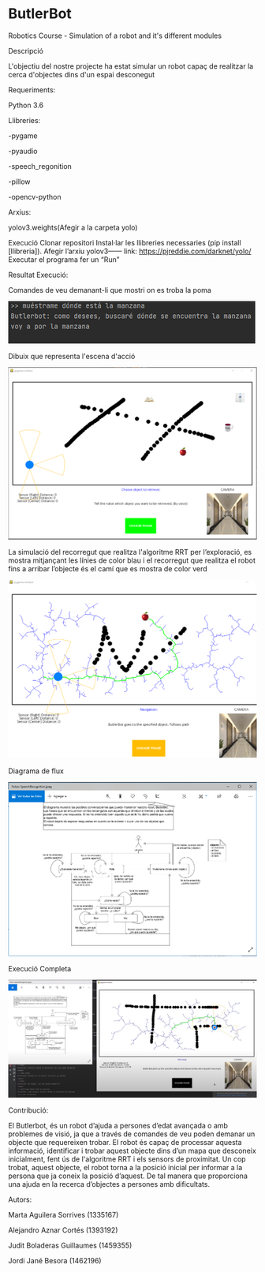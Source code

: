 # ButlerBot
Robotics Course - Simulation of a robot and it's different modules

Descripció

L'objectiu del nostre projecte ha estat simular un robot capaç de realitzar la cerca d'objectes dins d'un espai desconegut

Requeriments:

Python 3.6

Llibreries:

-pygame

-pyaudio

-speech_regonition

-pillow

-opencv-python

Arxius:

yolov3.weights(Afegir a la carpeta yolo) 


Execució
Clonar repositori
Instal·lar les llibreries necessaries (pip install [llibreria]). Afegir l’arxiu yolov3—— link: https://pjreddie.com/darknet/yolo/
Executar el programa fer un “Run”

Resultat Execució:

Comandes de veu demanant-li que mostri on es troba la poma

![1](https://github.com/Alejandro-AC/ButlerBot/blob/master/Imagenes/conversa.PNG)


Dibuix que representa l'escena d'acció

![2](https://github.com/Alejandro-AC/ButlerBot/blob/master/Imagenes/mapa.PNG)


La simulació del recorregut que realitza l'algoritme RRT per l’exploració, es mostra mitjançant les línies de color blau i el recorregut que realitza el robot fins a arribar l’objecte és el camí que es mostra de color verd

![3](https://github.com/Alejandro-AC/ButlerBot/blob/master/Imagenes/mapaExecucio.PNG)


Diagrama de flux

![4](https://github.com/Alejandro-AC/ButlerBot/blob/master/Imagenes/speechRecognition.PNG)

Execució Completa

![5](https://github.com/Alejandro-AC/ButlerBot/blob/master/Imagenes/ExecucioTotal.PNG)


Contribució: 

El Butlerbot, és un robot d’ajuda a persones d’edat avançada o amb problemes de visió, ja que a través de comandes de veu poden demanar un objecte que requereixen trobar. El robot és capaç de processar aquesta informació, identificar i trobar aquest objecte dins d’un mapa que desconeix inicialment, fent ús de l'algoritme RRT i els sensors de proximitat. Un  cop trobat, aquest objecte, el robot torna a la posició inicial per informar a la persona que ja coneix la posició d’aquest. De tal manera que proporciona una ajuda en la recerca d’objectes a persones amb dificultats.

Autors: 

Marta Aguilera Sorrives (1335167)


Alejandro Aznar Cortés (1393192)


Judit Boladeras Guillaumes (1459355) 


Jordi Jané Besora (1462196)
